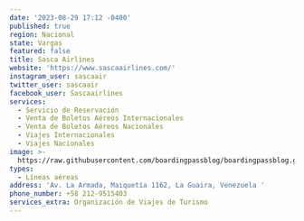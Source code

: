 ```yaml
---
date: '2023-08-29 17:12 -0400'
published: true
region: Nacional
state: Vargas
featured: false
title: Sasca Airlines
website: 'https://www.sascaairlines.com/'
instagram_user: sascaair
twitter_user: sascaair
facebook_user: Sascaairlines
services:
  - Servicio de Reservación
  - Venta de Boletos Aéreos Internacionales
  - Venta de Boletos Aéreos Nacionales
  - Viajes Internacionales
  - Viajes Nacionales
image: >-
  https://raw.githubusercontent.com/boardingpassblog/boardingpassblog.github.io/main/assets/images/SASCA-Airlines-Logo.jpg
types:
  - Líneas aéreas
address: 'Av. La Armada, Maiquetía 1162, La Guaira, Venezuela '
phone_number: +58 212-9515403
services_extra: Organización de Viajes de Turismo
---
```

